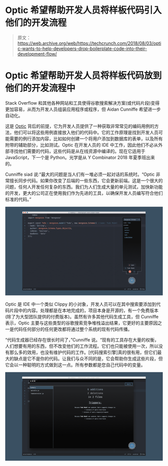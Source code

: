 # Optic 希望帮助开发人员将样板代码引入他们的开发流程 

> 原文：<https://web.archive.org/web/https://techcrunch.com/2018/08/03/optic-wants-to-help-developers-drop-boilerplate-code-into-their-development-flow/>

# Optic 希望帮助开发人员将样板代码放到他们的开发流程中

Stack Overflow 和其他各种网站和工具使得谷歌搜索解决方案(或代码片段)变得更加容易，从而为开发人员组装应用程序或程序，但 Aidan Cunniffe 希望进一步自动化。

这是 [Optic](https://web.archive.org/web/20221025230955/https://useoptic.com/) 背后的前提，它为开发人员提供了一种获取非常常见的编码用例的方法，他们可以将这些用例直接放入他们的代码中。它的工作原理是找到开发人员可能需要的例行添加内容，比如如何创建一个将用户添加到数据库的表单，以及所有附带的辅助部分，比如测试。Optic 在开发人员的 IDE 中工作，因此他们不必从外部寻找他们需要的代码，这些代码是从在线资源中编译的。现在它适用于 JavaScript，下一个是 Python。光学是从 Y Combinator 2018 年夏季班出来的。

Cunniffe siad 说:“最大的问题是当人们有一堆必须一起对话的系统时。“Optic 非常擅长同步代码。如果你改变了后端的一些东西，它会更新前端。这是一个很大的问题，任何人开发任何复杂的东西。我们为人们生成大量的单元测试，加快新功能的开发，更大的公司正在使用我们作为先进的工具，以确保开发人员编写符合他们标准的代码。”

![](img/3251119279b93ff2871835cccf92a0b3.png)

Optic 是 IDE 中一个类似 Clippy 的小对象，开发人员可以在其中搜索要添加到代码片段中的内容。处理都是在本地完成的，项目本身是开源的，有一个免费版本(除了为大型团队提供的付费版本)。虽然有许多其他代码生成工具，但 Cunniffe 表示，Optic 主要与这些类型的谷歌搜索竞争堆栈溢出结果，它更好的主要原因之一是代码任何部分的任何更改都将通过整个系统的现有代码传播。

“代码生成器已经存在很长时间了，”Cunniffe 说。“现有的工具存在大量的权衡，人们想要有用的东西，但不改变他们的工作流程。它们也只能被使用一次，所以没有那么多的效用，也没有维护代码的工作。[代码搜索引擎]真的很有用，但它们最大的缺点是它不是你的代码。让我们与众不同的是，它会帮助你生成这些片段，但它会以一种聪明的方式做到这一点。所有参数都是您自己代码中的变量。

![](img/9af03f128a8bd8a7b64de0e24da46ac5.png)